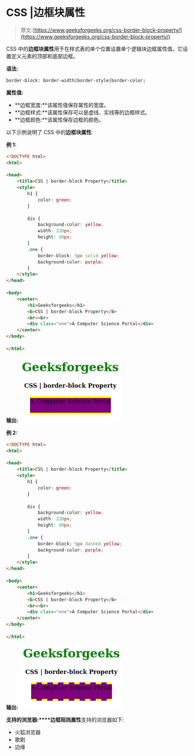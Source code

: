 # CSS |边框块属性

> 原文:[https://www.geeksforgeeks.org/css-border-block-property/](https://www.geeksforgeeks.org/css-border-block-property/)

CSS 中的**边框块属性**用于在样式表的单个位置设置单个逻辑块边框属性值。它设置定义元素的顶部和底部边框。

**语法:**

```html
border-block: border-width|border-style|border-color;
```

**属性值:**

*   **边框宽度:**该属性值保存属性的宽度。
*   **边框样式:**该属性保存可以是虚线、实线等的边框样式。
*   **边框颜色:**该属性保存边框的颜色。

以下示例说明了 CSS 中的**边框块属性**:

**例 1:**

```html
<!DOCTYPE html>
<html>

<head>
    <title>CSS | border-block Property</title>
    <style>
        h1 {
            color: green;
        }

        div {
            background-color: yellow;
            width: 220px;
            height: 40px;
        }
        .one {
            border-block: 5px solid yellow;
            background-color: purple;
        }
    </style>
</head>

<body>
    <center>
        <h1>Geeksforgeeks</h1>
        <b>CSS | border-block Property</b>
        <br><br>
        <div class="one">A Computer Science Portal</div>
    </center>
</body>

</html>
```

**输出:**
![](img/dd1393562cfd32c63a218f8d732cab7b.png)

**例 2:**

```html
<!DOCTYPE html>
<html>

<head>
    <title>CSS | border-block Property</title>
    <style>
        h1 {
            color: green;
        }

        div {
            background-color: yellow;
            width: 220px;
            height: 40px;
        }
        .one {
            border-block: 5px dashed yellow;
            background-color: purple;
        }
    </style>
</head>

<body>
    <center>
        <h1>Geeksforgeeks</h1>
        <b>CSS | border-block Property</b>
        <br><br>
        <div class="one">A Computer Science Portal</div>
    </center>
</body>

</html>
```

**输出:**
![](img/5a22dd66bd2fe35a51eaa620974a0a2b.png)

**支持的浏览器:****边框阻挡属性**支持的浏览器如下:

*   火狐浏览器
*   歌剧
*   边缘